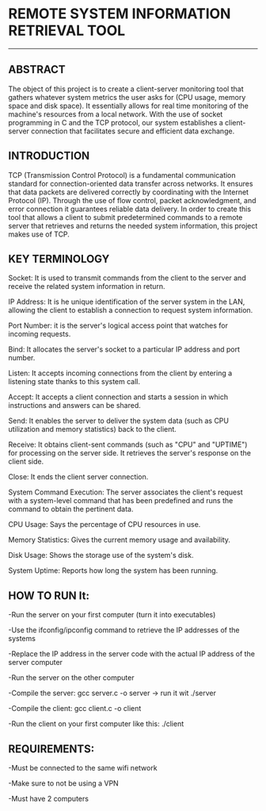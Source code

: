 # REMOTE SYSTEM INFORMATION RETRIEVAL TOOL

---

## ABSTRACT
The object of this project is to create a client-server monitoring tool that gathers whatever system metrics the user asks for (CPU usage, memory space and disk space). 
It essentially allows for real time monitoring of the machine's resources from a local network.
With the use of socket programming in C and the TCP protocol, our system establishes a client-server connection that facilitates secure and efficient data exchange.

## INTRODUCTION
TCP (Transmission Control Protocol) is a fundamental communication standard for connection-oriented data transfer across networks. 
It ensures that data packets are delivered correctly by coordinating with the Internet Protocol (IP). 
Through the use of flow control, packet acknowledgment, and error connection it guarantees reliable data delivery. 
In order to create this tool that allows a client to submit predetermined commands to a remote server that retrieves and returns the needed system information, this project makes use of TCP.


## KEY TERMINOLOGY
Socket:  It is used to transmit commands from the client to the server and receive the related system information in return.

IP Address: It is he unique identification of the server system in the LAN, allowing the client to establish a connection to request system information.

Port Number: it is the server's logical access point that watches for incoming requests.

Bind: It allocates the server's socket to a particular IP address and port number.

Listen: It accepts incoming connections from the client by entering a listening state thanks to this system call.

Accept: It accepts a client connection and starts a session in which instructions and answers can be shared.

Send: It enables the server to deliver the system data (such as CPU utilization and memory statistics) back to the client.

Receive: It obtains client-sent commands (such as "CPU" and "UPTIME") for processing on the server side. It retrieves the server's response on the client side.

Close:  It ends the client server connection.

System Command Execution: The server associates the client's request with a system-level command that has been predefined and runs the command to obtain the pertinent data.

CPU Usage: Says the percentage of CPU resources in use.

Memory Statistics: Gives the current memory usage and availability.

Disk Usage: Shows the storage use of the system's disk.

System Uptime: Reports how long the system has been running.

## HOW TO RUN It:

-Run the server on your first computer (turn it into executables)

-Use the ifconfig/ipconfig command to retrieve the IP addresses of the systems

-Replace the IP address in the server code with the actual IP address of the server computer

-Run the server on the other computer 

-Compile the server: gcc server.c -o server -> run it wit ./server

-Compile the client: gcc client.c -o client

-Run the client on your first computer like this: ./client <IPAddress>

## REQUIREMENTS: 

-Must be connected to the same wifi network

-Make sure to not be using a VPN

-Must have 2 computers
